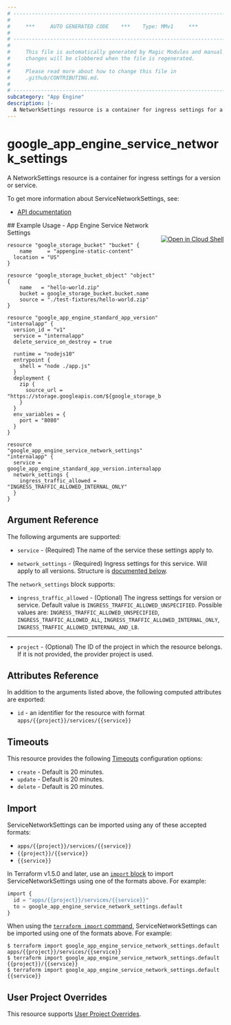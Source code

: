 ```yaml
---
# ----------------------------------------------------------------------------
#
#     ***     AUTO GENERATED CODE    ***    Type: MMv1     ***
#
# ----------------------------------------------------------------------------
#
#     This file is automatically generated by Magic Modules and manual
#     changes will be clobbered when the file is regenerated.
#
#     Please read more about how to change this file in
#     .github/CONTRIBUTING.md.
#
# ----------------------------------------------------------------------------
subcategory: "App Engine"
description: |-
  A NetworkSettings resource is a container for ingress settings for a version or service.
---
```


# google\_app\_engine\_service\_network\_settings

A NetworkSettings resource is a container for ingress settings for a version or service.


To get more information about ServiceNetworkSettings, see:

* [API documentation](https://cloud.google.com/appengine/docs/admin-api/reference/rest/v1/apps.services)

<div class = "oics-button" style="float: right; margin: 0 0 -15px">
  <a href="https://console.cloud.google.com/cloudshell/open?cloudshell_git_repo=https%3A%2F%2Fgithub.com%2Fterraform-google-modules%2Fdocs-examples.git&cloudshell_working_dir=app_engine_service_network_settings&cloudshell_image=gcr.io%2Fcloudshell-images%2Fcloudshell%3Alatest&open_in_editor=main.tf&cloudshell_print=.%2Fmotd&cloudshell_tutorial=.%2Ftutorial.md" target="_blank">
    <img alt="Open in Cloud Shell" src="//gstatic.com/cloudssh/images/open-btn.svg" style="max-height: 44px; margin: 32px auto; max-width: 100%;">
  </a>
</div>
## Example Usage - App Engine Service Network Settings


```hcl
resource "google_storage_bucket" "bucket" {
	name     = "appengine-static-content"
  location = "US"
}

resource "google_storage_bucket_object" "object" {
	name   = "hello-world.zip"
	bucket = google_storage_bucket.bucket.name
	source = "./test-fixtures/hello-world.zip"
}

resource "google_app_engine_standard_app_version" "internalapp" {
  version_id = "v1"
  service = "internalapp"
  delete_service_on_destroy = true

  runtime = "nodejs10"
  entrypoint {
    shell = "node ./app.js"
  }
  deployment {
    zip {
      source_url = "https://storage.googleapis.com/${google_storage_bucket.bucket.name}/${google_storage_bucket_object.object.name}"
    }  
  }
  env_variables = {
    port = "8080"
  }
}

resource "google_app_engine_service_network_settings" "internalapp" {
  service = google_app_engine_standard_app_version.internalapp.service
  network_settings {
    ingress_traffic_allowed = "INGRESS_TRAFFIC_ALLOWED_INTERNAL_ONLY"
  }
}
```

## Argument Reference

The following arguments are supported:


* `service` -
  (Required)
  The name of the service these settings apply to.

* `network_settings` -
  (Required)
  Ingress settings for this service. Will apply to all versions.
  Structure is [documented below](#nested_network_settings).


<a name="nested_network_settings"></a>The `network_settings` block supports:

* `ingress_traffic_allowed` -
  (Optional)
  The ingress settings for version or service.
  Default value is `INGRESS_TRAFFIC_ALLOWED_UNSPECIFIED`.
  Possible values are: `INGRESS_TRAFFIC_ALLOWED_UNSPECIFIED`, `INGRESS_TRAFFIC_ALLOWED_ALL`, `INGRESS_TRAFFIC_ALLOWED_INTERNAL_ONLY`, `INGRESS_TRAFFIC_ALLOWED_INTERNAL_AND_LB`.

- - -


* `project` - (Optional) The ID of the project in which the resource belongs.
    If it is not provided, the provider project is used.


## Attributes Reference

In addition to the arguments listed above, the following computed attributes are exported:

* `id` - an identifier for the resource with format `apps/{{project}}/services/{{service}}`


## Timeouts

This resource provides the following
[Timeouts](https://developer.hashicorp.com/terraform/plugin/sdkv2/resources/retries-and-customizable-timeouts) configuration options:

- `create` - Default is 20 minutes.
- `update` - Default is 20 minutes.
- `delete` - Default is 20 minutes.

## Import


ServiceNetworkSettings can be imported using any of these accepted formats:

* `apps/{{project}}/services/{{service}}`
* `{{project}}/{{service}}`
* `{{service}}`


In Terraform v1.5.0 and later, use an [`import` block](https://developer.hashicorp.com/terraform/language/import) to import ServiceNetworkSettings using one of the formats above. For example:

```tf
import {
  id = "apps/{{project}}/services/{{service}}"
  to = google_app_engine_service_network_settings.default
}
```

When using the [`terraform import` command](https://developer.hashicorp.com/terraform/cli/commands/import), ServiceNetworkSettings can be imported using one of the formats above. For example:

```
$ terraform import google_app_engine_service_network_settings.default apps/{{project}}/services/{{service}}
$ terraform import google_app_engine_service_network_settings.default {{project}}/{{service}}
$ terraform import google_app_engine_service_network_settings.default {{service}}
```

## User Project Overrides

This resource supports [User Project Overrides](https://registry.terraform.io/providers/hashicorp/google/latest/docs/guides/provider_reference#user_project_override).
